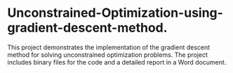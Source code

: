 # Unconstrained-Optimization-using-gradient-descent-method.
This project demonstrates the implementation of the gradient descent method for solving unconstrained optimization problems. The project includes binary files for the code and a detailed report in a Word document.
